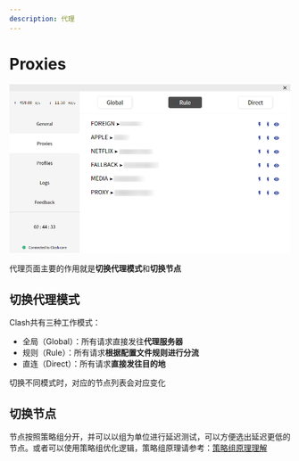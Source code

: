 ```yaml
---
description: 代理
---
```


# Proxies

![](.gitbook/assets/image%20%288%29.png)

代理页面主要的作用就是**切换代理模式**和**切换节点**

## 切换代理模式 <a id="&#x5207;&#x6362;&#x4EE3;&#x7406;&#x6A21;&#x5F0F;"></a>

Clash共有三种工作模式：

* 全局（Global）：所有请求直接发往**代理服务器**
* 规则（Rule）：所有请求**根据配置文件规则进行分流**
* 直连（Direct）：所有请求**直接发往目的地**

切换不同模式时，对应的节点列表会对应变化

## 切换节点 <a id="&#x5207;&#x6362;&#x8282;&#x70B9;"></a>

节点按照策略组分开，并可以以组为单位进行延迟测试，可以方便选出延迟更低的节点。或者可以使用策略组优化逻辑，策略组原理请参考：[策略组原理理解](https://github.com/Fndroid/jsbox_script/wiki/%E5%85%B3%E4%BA%8E%E7%AD%96%E7%95%A5%E7%BB%84%E7%9A%84%E7%90%86%E8%A7%A3)

